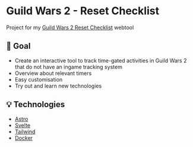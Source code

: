 # Guild Wars 2 - Reset Checklist

Project for my [Guild Wars 2 Reset Checklist](https://reset.henahax.de/) webtool

## 🎯 Goal

- Create an interactive tool to track time-gated activities in Guild Wars 2 that do not have an ingame tracking system
- Overview about relevant timers
- Easy customisation
- Try out and learn new technologies

## 💡 Technologies

- [Astro](https://astro.build/)
- [Svelte](https://svelte.dev/)
- [Tailwind](https://tailwindcss.com/)
- [Docker](https://www.docker.com/)
